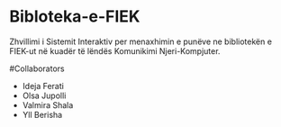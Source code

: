 # Bibloteka-e-FIEK
Zhvillimi i Sistemit Interaktiv per menaxhimin e punëve ne bibliotekën e FIEK-ut në kuadër të lëndës Komunikimi Njeri-Kompjuter.

#Collaborators
- Ideja Ferati
- Olsa Jupolli
- Valmira Shala
- Yll Berisha

